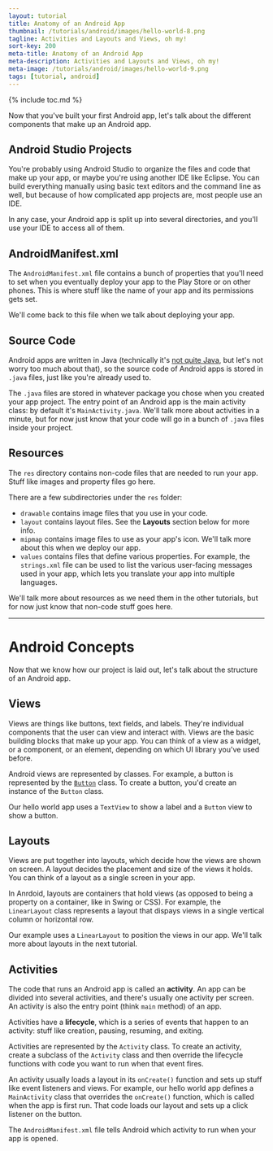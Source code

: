 ```yaml
---
layout: tutorial
title: Anatomy of an Android App
thumbnail: /tutorials/android/images/hello-world-8.png
tagline: Activities and Layouts and Views, oh my!
sort-key: 200
meta-title: Anatomy of an Android App
meta-description: Activities and Layouts and Views, oh my!
meta-image: /tutorials/android/images/hello-world-9.png
tags: [tutorial, android]
---
```


{% include toc.md %}

Now that you've built your first Android app, let's talk about the different components that make up an Android app.

## Android Studio Projects

You're probably using Android Studio to organize the files and code that make up your app, or maybe you're using another IDE like Eclipse. You can build everything manually using basic text editors and the command line as well, but because of how complicated app projects are, most people use an IDE.

In any case, your Android app is split up into several directories, and you'll use your IDE to access all of them.

## AndroidManifest.xml

The `AndroidManifest.xml` file contains a bunch of properties that you'll need to set when you eventually deploy your app to the Play Store or on other phones. This is where stuff like the name of your app and its permissions gets set.

We'll come back to this file when we talk about deploying your app.

## Source Code

Android apps are written in Java (technically it's [not quite Java](https://en.wikipedia.org/wiki/Comparison_of_Java_and_Android_API), but let's not worry too much about that), so the source code of Android apps is stored in `.java` files, just like you're already used to.

The `.java` files are stored in whatever package you chose when you created your app project. The entry point of an Android app is the main activity class: by default it's `MainActivity.java`. We'll talk more about activities in a minute, but for now just know that your code will go in a bunch of `.java` files inside your project.

## Resources

The `res` directory contains non-code files that are needed to run your app. Stuff like images and property files go here.

There are a few subdirectories under the `res` folder:

- `drawable` contains image files that you use in your code.
- `layout` contains layout files. See the **Layouts** section below for more info.
- `mipmap` contains image files to use as your app's icon. We'll talk more about this when we deploy our app.
- `values` contains files that define various properties. For example, the `strings.xml` file can be used to list the various user-facing messages used in your app, which lets you translate your app into multiple languages.

We'll talk more about resources as we need them in the other tutorials, but for now just know that non-code stuff goes here.

<hr/>

# Android Concepts

Now that we know how our project is laid out, let's talk about the structure of an Android app.

## Views

Views are things like buttons, text fields, and labels. They're individual components that the user can view and interact with. Views are the basic building blocks that make up your app. You can think of a view as a widget, or a component, or an element, depending on which UI library you've used before.

Android views are represented by classes. For example, a button is represented by the [`Button`](https://developer.android.com/reference/android/widget/Button.html) class. To create a button, you'd create an instance of the `Button` class.

Our hello world app uses a `TextView` to show a label and a `Button` view to show a button.

## Layouts

Views are put together into layouts, which decide how the views are shown on screen. A layout decides the placement and size of the views it holds. You can think of a layout as a single screen in your app.

In Anrdoid, layouts are containers that hold views (as opposed to being a property on a container, like in Swing or CSS). For example, the `LinearLayout` class represents a layout that dispays views in a single vertical column or horizontal row.

Our example uses a `LinearLayout` to position the views in our app. We'll talk more about layouts in the next tutorial.

## Activities

The code that runs an Android app is called an **activity**. An app can be divided into several activities, and there's usually one activity per screen. An activity is also the entry point (think `main` method) of an app.

Activities have a **lifecycle**, which is a series of events that happen to an activity: stuff like creation, pausing, resuming, and exiting.

Activities are represented by the `Activity` class. To create an activity, create a subclass of the `Activity` class and then override the lifecycle functions with code you want to run when that event fires.

An activity usually loads a layout in its `onCreate()` function and sets up stuff like event listeners and views. For example, our hello world app defines a `MainActivity` class that overrides the `onCreate()` function, which is called when the app is first run. That code loads our layout and sets up a click listener on the button.

The `AndroidManifest.xml` file tells Android which activity to run when your app is opened. 
